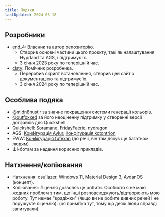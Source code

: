 ```yaml
---
title: Подяки
lastUpdated: 2024-03-18
---
```

## Розробники
- [end_4](https://github.com/end-4): Власник та автор репозиторію.
  - Створив основні частини цього проєкту, такі як налаштування Hyprland та AGS, і підтримує їх.
  - З січня 2023 року по теперішній час.
- [clsty](https://github.com/clsty): Помічник розробника.
  - Переробив скрипт встановлення, створив цей сайт з документацією та підтримує їх.
  - З січня 2024 року по теперішній час.

## Особлива подяка
- [@midn8hustlr](https://github.com/midn8hustlr) за значне покращення системи генерації кольорів.
- [@outfoxxed](https://github.com/outfoxxed/) за його неоціненну підтримку у створенні версії дотфайлів для Quickshell.
 - Quickshell: [Soramane](https://github.com/caelestia-dots/shell/), [FridayFaerie](https://github.com/FridayFaerie/quickshell), [nydragon](https://github.com/nydragon/nysh)
 - AGS: [Конфігурація Aylur](https://github.com/Aylur/dotfiles/tree/ags-pre-ts), [Конфігурація kotontrion](https://github.com/kotontrion/dotfiles)
 - EWW: [Конфігурація fufexan](https://github.com/fufexan/dotfiles) (до речі, він там дякує ще багатьом людям)
 - ШІ-ботам за надання корисних прикладів.


## Натхнення/копіювання

 - Натхнення: osu!lazer, Windows 11, Material Design 3, AvdanOS (концепт).
 - Копіювання: Ліцензія дозволяє це робити. Особисто я не маю жодних проблем з тим, що інші розповсюджують/відтворюють мою роботу. Тут немає "крадіжки" (якщо ви не робите дивних речей і не порушуєте ліцензію). (ця примітка тут, тому що деякі люди справді запитували)